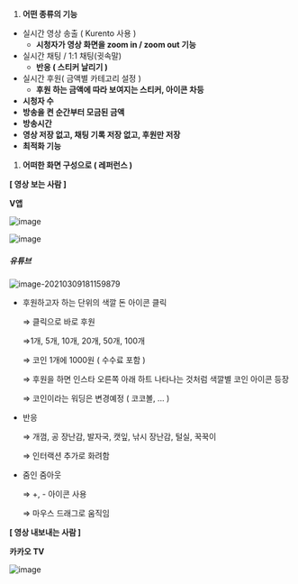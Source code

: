 1. **어떤 종류의 기능**

- 실시간 영상 송출 ( Kurento 사용 )
  - **시청자가 영상 화면을 zoom in / zoom out 기능**
- 실시간 채팅 / 1:1 채팅(귓속말)
  - **반응 ( 스티커 날리기 )**
- 실시간 후원( 금액별 카테고리 설정 )
  - **후원 하는 금액에 따라 보여지는 스티커, 아이콘 차등**
- **시청자 수**
- **방송을 켠 순간부터 모금된 금액**
- **방송시간**
- **영상 저장 없고, 채팅 기록 저장 없고, 후원만 저장**
- **최적화 기능**

1. **어떠한 화면 구성으로 ( 레퍼런스 )**

**[ 영상 보는 사람 ]**

**V앱**

![image](https://user-images.githubusercontent.com/75240745/110446579-b2865d80-8102-11eb-9654-4c22da06b255.png)

![image](https://user-images.githubusercontent.com/75240745/110446672-c762f100-8102-11eb-83b3-891e0bf2b620.png)

##### 유튜브

![image-20210309181159879](C:\Users\Jiyoung\AppData\Roaming\Typora\typora-user-images\image-20210309181159879.png)

- 후원하고자 하는 단위의 색깔 돈 아이콘 클릭

  ⇒ 클릭으로 바로 후원

  ⇒1개, 5개, 10개, 20개, 50개, 100개

  ⇒ 코인 1개에 1000원 ( 수수료 포함 )

  ⇒ 후원을 하면 인스타 오른쪽 아래 하트 나타나는 것처럼 색깔별 코인 아이콘 등장

  ⇒ 코인이라는 워딩은 변경예정 ( 코코볼, ... )

- 반응

  ⇒ 개껌, 공 장난감, 발자국, 캣잎, 낚시 장난감, 털실, 꾹꾹이

  ⇒ 인터랙션 추가로 화려함

- 줌인 줌아웃

  ⇒ +, - 아이콘 사용

  ⇒ 마우스 드래그로 움직임

**[ 영상 내보내는 사람 ]**

**카카오 TV**

![image](https://user-images.githubusercontent.com/75240745/110446973-19a41200-8103-11eb-92f4-8897845de432.png)